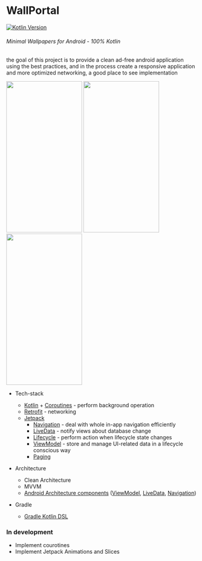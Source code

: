 # WallPortal
[![Kotlin Version](https://img.shields.io/badge/Kotlin-1.3.41-blue.svg)](https://kotlinlang.org)
###### *Minimal Wallpapers for Android - 100% Kotlin*

the goal of this project is to provide a clean ad-free android application using the best practices, and in the process create a 
responsive application and more optimized networking, a good place to see implementation

<img src="https://github.com/zedlabs/WallPortal/blob/master/Screenshot_1566835536.png" width="200" height="400"> <img src="https://github.com/zedlabs/WallPortal/blob/master/Screenshot_1566835549.png" width="200" height="400"> <img src="https://github.com/zedlabs/WallPortal/blob/master/Screenshot_1566835576.png" width="200" height="400">

* Tech-stack
    * [Kotlin](https://kotlinlang.org/) + [Coroutines](https://kotlinlang.org/docs/reference/coroutines-overview.html) - perform background operation
    * [Retrofit](https://square.github.io/retrofit/) - networking
    * [Jetpack](https://developer.android.com/jetpack)
        * [Navigation](https://developer.android.com/topic/libraries/architecture/navigation/) - deal with whole in-app navigation efficiently
        * [LiveData](https://developer.android.com/topic/libraries/architecture/livedata) - notify views about database change
        * [Lifecycle](https://developer.android.com/topic/libraries/architecture/lifecycle) - perform action when lifecycle state changes
        * [ViewModel](https://developer.android.com/topic/libraries/architecture/viewmodel) - store and manage UI-related data in a lifecycle conscious way
        * [Paging](https://developer.android.com/jetpack/androidx/releases/paging)
* Architecture
    * Clean Architecture
    * MVVM
    * [Android Architecture components](https://developer.android.com/topic/libraries/architecture) ([ViewModel](https://developer.android.com/topic/libraries/architecture/viewmodel), [LiveData](https://developer.android.com/topic/libraries/architecture/livedata), [Navigation](https://developer.android.com/jetpack/androidx/releases/navigation))
    
* Gradle
    * [Gradle Kotlin DSL](https://docs.gradle.org/current/userguide/kotlin_dsl.html)


### In development
 * Implement courotines
 * Implement Jetpack Animations and Slices
